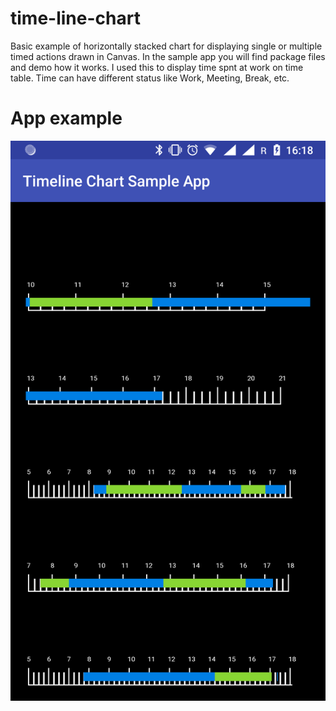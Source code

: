 # time-line-chart
Basic example of horizontally stacked chart for displaying single or multiple timed actions drawn in Canvas. In the sample app you will find package files and demo how it works. I used this to display time spnt at work on time table. Time can have different status like Work, Meeting, Break, etc. 
# App example 
![Alt text](appimage.png?raw=true "App print screen")
